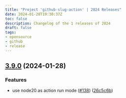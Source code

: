 ```yaml
---
title: "Project 'github-slug-action' | 2024 Releases"
date: 2024-01-28T19:30:37Z
toc: false
description: Changelog of the 1 releases of 2024
draft: false
tags:
- opensource
- github
- release
---
```

## [3.9.0](https://github.com/rlespinasse/github-slug-action/compare/v3.8.0...v3.9.0) (2024-01-28)


### Features

* use node20 as action run mode ([#138](https://github.com/rlespinasse/github-slug-action/issues/138)) ([26c5c6b](https://github.com/rlespinasse/github-slug-action/commit/26c5c6b51cfc01c811f8a14ddd9d9bcb43948328))



